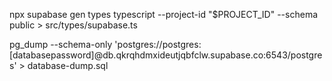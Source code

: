 <!-- TO GENERATE TYPING :  -->
npx supabase gen types typescript --project-id "$PROJECT_ID" --schema public > src/types/supabase.ts

<!-- TO SAVE THE SCHEMA TABLE  -->
pg_dump --schema-only  'postgres://postgres:[databasepassword]@db.qkrqhdmxideutjqbfclw.supabase.co:6543/postgres' > database-dump.sql
